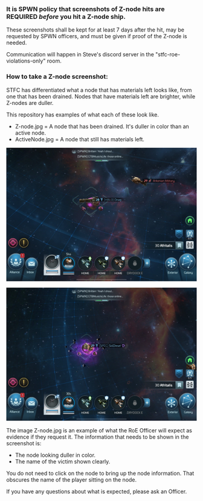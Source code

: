 ### It is SPWN policy that screenshots of Z-node hits are REQUIRED *before* you hit a Z-node ship.

These screenshots shall be kept for at least 7 days after the hit, may be requested by SPWN officers, and must be given if proof of the Z-node is needed.

Communication will happen in Steve's discord server in the "stfc-roe-violations-only" room.

### How to take a Z-node screenshot:

STFC has differentiated what a node that has materials left looks like, from one that has been drained. Nodes that have materials left are brighter, while Z-nodes are duller.

This repository has examples of what each of these look like.
  - Z-node.jpg = A node that has been drained. It's duller in color than an active node.
  - ActiveNode.jpg = A node that still has materials left.

![An image of a gas node that is dull in color showing that it has been emptied.](https://github.com/KyreSPWN/SPWN/blob/main/Z-node.jpg)

![An image of a gas node that is vibrant in color showing that it still has material left in it.](https://github.com/KyreSPWN/SPWN/blob/main/ActiveNode.jpg)

The image Z-node.jpg is an example of what the RoE Officer will expect as evidence if they request it. The information that needs to be shown in the screenshot is:
  - The node looking duller in color.
  - The name of the victim shown clearly.

You do not need to click on the node to bring up the node information. That obscures the name of the player sitting on the node.

If you have any questions about what is expected, please ask an Officer.
